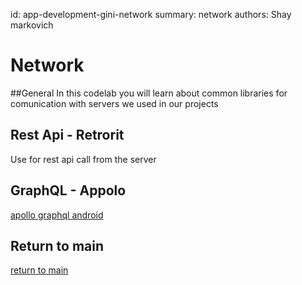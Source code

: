 id: app-development-gini-network
summary: network
authors: Shay markovich

# Network

<!-- ------------------------ -->
##General
In this codelab you will learn about common libraries for comunication with servers we used in our projects

<!-- ------------------------ -->
## Rest Api - Retrorit
Use for rest api call from the server


<!-- ------------------------ -->
## GraphQL - Appolo
[apollo graphql android](https://www.apollographql.com/docs/android/)

<!-- ------------------------ -->
## Return to main
[return to main](../)